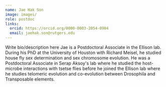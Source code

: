 ```yaml
---
name: Jae Hak Son
image: images/
role: postdoc
links:
  orcid: https://orcid.org/0000-0003-2054-0904
  email: jaehak.son@rutgers.edu
---
```


Write bio/description here
Jae is a Postdoctoral Associate in the Ellison lab. During his PhD at the University of Houston with Richard Meisel, he studied house fly sex determination and sex chromosome evolution. He was a Postdoctoral Associate in Serap Aksoy's lab where he studied the host-microbe interactions with tsetse flies before he joined the Ellison lab where he studies telomeric evolution and co-evolution between Drosophila and Transposable elements. 
